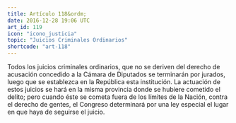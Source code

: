 ```yaml
---
title: Artículo 118&ordm;
date: 2016-12-28 19:06 UTC
art_id: 119
icon: "icono_justicia"
topic: "Juicios Criminales Ordinarios"
shortcode: "art-118"
---
```

Todos los juicios criminales ordinarios, que no se deriven del derecho de acusación concedido a la Cámara de Diputados se terminarán por jurados, luego que se establezca en la República esta institución. La actuación de estos juicios se hará en la misma provincia donde se hubiere cometido el delito; pero cuando éste se cometa fuera de los límites de la Nación, contra el derecho de gentes, el Congreso determinará por una ley especial el lugar en que haya de seguirse el juicio.
